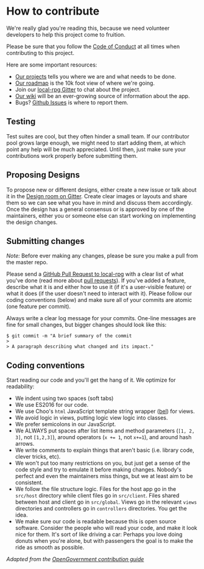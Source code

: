 # How to contribute

We're really glad you're reading this, because we need volunteer developers to help this project come to fruition.

Please be sure that you follow the [Code of Conduct](./CODE_OF_CONDUCT.md) at all times when contributing to this project.

Here are some important resources:

- [Our projects](https://github.com/Alamantus/local-rpg/projects) tells you where we are and what needs to be done.
- [Our roadmap](https://github.com/Alamantus/local-rpg/wiki/Road-Map) is the 10k foot view of where we're going.
- Join our [local-rpg Gitter](https://gitter.im/local-rpg/Lobby) to chat about the project.
- [Our wiki](https://github.com/Alamantus/local-rpg/wiki) will be an ever-growing source of information about the app.
- Bugs? [Github Issues](https://github.com/Alamantus/local-rpg/projects/issues) is where to report them.

## Testing

Test suites are cool, but they often hinder a small team. If our contributor pool grows large enough, we might need to start adding them, at which point any help will be much appreciated. Until then, just make sure your contributions work properly before submitting them.

## Proposing Designs

To propose new or different designs, either create a new issue or talk about it in the [Design room on Gitter](https://gitter.im/local-rpg/design). Create clear images or layouts and share them so we can see what you have in mind and discuss them accordingly. Once the design has a general consensus or is approved by one of the maintainers, either you or someone else can start working on implementing the design changes.

## Submitting changes

*Note:* Before ever making any changes, please be sure you make a pull from the master repo.

Please send a [GitHub Pull Request to local-rpg](https://github.com/Alamantus/local-rpg/compare) with a clear list of what you've done (read more about [pull requests](http://help.github.com/pull-requests/)). If you've added a feature, describe what it is and either how to use it (if it's a user-visible feature) or what it does (if the user doesn't need to interact with it). Please follow our coding conventions (below) and make sure all of your commits are atomic (one feature per commit).

Always write a clear log message for your commits. One-line messages are fine for small changes, but bigger changes should look like this:

```
$ git commit -m "A brief summary of the commit
> 
> A paragraph describing what changed and its impact."
```

## Coding conventions

Start reading our code and you'll get the hang of it. We optimize for readability:

- We indent using two spaces (soft tabs)
- We use ES2016 for our code.
- We use Choo's `html` JavaScript template string wrapper ([bel](https://github.com/shama/bel)) for views.
- We avoid logic in views, putting logic view logic into classes.
- We prefer semicolons in our JavaScript.
- We ALWAYS put spaces after list items and method parameters (`[1, 2, 3]`, not `[1,2,3]`), around operators (`x += 1`, not `x+=1`), and around hash arrows.
- We write comments to explain things that aren't basic (i.e. library code, clever tricks, etc).
- We won't put too many restrictions on you, but just get a sense of the code style and try to emulate it before making changes. Nobody's perfect and even the maintainers miss things, but we at least aim to be consistent.
- We follow the file structure logic. Files for the host app go in the `src/host` directory while client files go in `src/client`. Files shared between host and client go in `src/global`. Views go in the relevant `views` directories and controllers go in `controllers` directories. You get the idea.
- We make sure our code is readable because this is open source software. Consider the people who will read your code, and make it look nice for them. It's sort of like driving a car: Perhaps you love doing donuts when you're alone, but with passengers the goal is to make the ride as smooth as possible.


_Adapted from the [OpenGovernment contribution guide](https://github.com/opengovernment/opengovernment/blob/master/CONTRIBUTING.md)_

